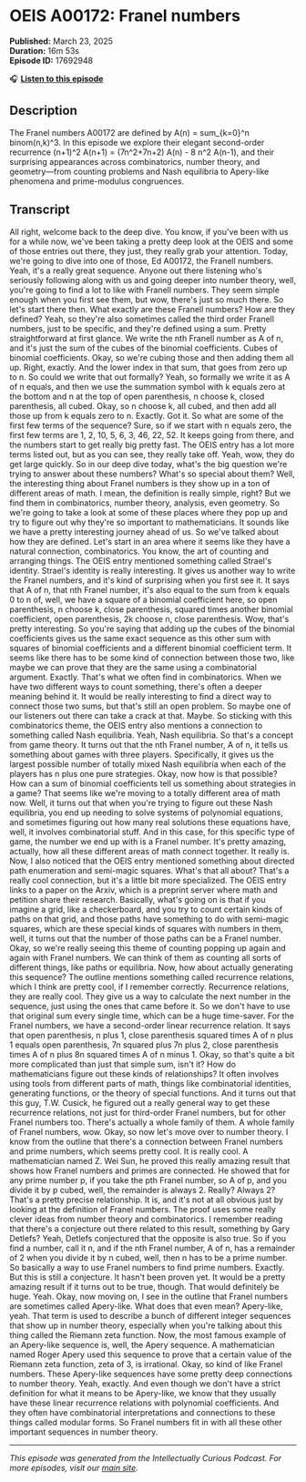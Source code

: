 # OEIS A00172: Franel numbers

**Published:** March 23, 2025  
**Duration:** 16m 53s  
**Episode ID:** 17692948

🎧 **[Listen to this episode](https://intellectuallycurious.buzzsprout.com/2529712/episodes/17692948-oeis-a00172-franel-numbers)**

## Description

The Franel numbers A00172 are defined by A(n) = sum_{k=0}^n binom(n,k)^3. In this episode we explore their elegant second-order recurrence (n+1)^2 A(n+1) = (7n^2+7n+2) A(n) - 8 n^2 A(n-1), and their surprising appearances across combinatorics, number theory, and geometry—from counting problems and Nash equilibria to Apery-like phenomena and prime-modulus congruences.

## Transcript

All right, welcome back to the deep dive. You know, if you've been with us for a while now, we've been taking a pretty deep look at the OEIS and some of those entries out there, they just, they really grab your attention. Today, we're going to dive into one of those, Ed A00172, the Franell numbers. Yeah, it's a really great sequence. Anyone out there listening who's seriously following along with us and going deeper into number theory, well, you're going to find a lot to like with Franell numbers. They seem simple enough when you first see them, but wow, there's just so much there. So let's start there then. What exactly are these Franell numbers? How are they defined? Yeah, so they're also sometimes called the third order Franell numbers, just to be specific, and they're defined using a sum. Pretty straightforward at first glance. We write the nth Franell number as A of n, and it's just the sum of the cubes of the binomial coefficients. Cubes of binomial coefficients. Okay, so we're cubing those and then adding them all up. Right, exactly. And the lower index in that sum, that goes from zero up to n. So could we write that out formally? Yeah, so formally we write it as A of n equals, and then we use the summation symbol with k equals zero at the bottom and n at the top of open parenthesis, n choose k, closed parenthesis, all cubed. Okay, so n choose k, all cubed, and then add all those up from k equals zero to n. Exactly. Got it. So what are some of the first few terms of the sequence? Sure, so if we start with n equals zero, the first few terms are 1, 2, 10, 5, 6, 3, 46, 22, 52. It keeps going from there, and the numbers start to get really big pretty fast. The OEIS entry has a lot more terms listed out, but as you can see, they really take off. Yeah, wow, they do get large quickly. So in our deep dive today, what's the big question we're trying to answer about these numbers? What's so special about them? Well, the interesting thing about Franel numbers is they show up in a ton of different areas of math. I mean, the definition is really simple, right? But we find them in combinatorics, number theory, analysis, even geometry. So we're going to take a look at some of these places where they pop up and try to figure out why they're so important to mathematicians. It sounds like we have a pretty interesting journey ahead of us. So we've talked about how they are defined. Let's start in an area where it seems like they have a natural connection, combinatorics. You know, the art of counting and arranging things. The OEIS entry mentioned something called Strael's identity. Strael's identity is really interesting. It gives us another way to write the Franel numbers, and it's kind of surprising when you first see it. It says that A of n, that nth Franel number, it's also equal to the sum from k equals 0 to n of, well, we have a square of a binomial coefficient here, so open parenthesis, n choose k, close parenthesis, squared times another binomial coefficient, open parenthesis, 2k choose n, close parenthesis. Wow, that's pretty interesting. So you're saying that adding up the cubes of the binomial coefficients gives us the same exact sequence as this other sum with squares of binomial coefficients and a different binomial coefficient term. It seems like there has to be some kind of connection between those two, like maybe we can prove that they are the same using a combinatorial argument. Exactly. That's what we often find in combinatorics. When we have two different ways to count something, there's often a deeper meaning behind it. It would be really interesting to find a direct way to connect those two sums, but that's still an open problem. So maybe one of our listeners out there can take a crack at that. Maybe. So sticking with this combinatorics theme, the OEIS entry also mentions a connection to something called Nash equilibria. Yeah, Nash equilibria. So that's a concept from game theory. It turns out that the nth Franel number, A of n, it tells us something about games with three players. Specifically, it gives us the largest possible number of totally mixed Nash equilibria when each of the players has n plus one pure strategies. Okay, now how is that possible? How can a sum of binomial coefficients tell us something about strategies in a game? That seems like we're moving to a totally different area of math now. Well, it turns out that when you're trying to figure out these Nash equilibria, you end up needing to solve systems of polynomial equations, and sometimes figuring out how many real solutions these equations have, well, it involves combinatorial stuff. And in this case, for this specific type of game, the number we end up with is a Franel number. It's pretty amazing, actually, how all these different areas of math connect together. It really is. Now, I also noticed that the OEIS entry mentioned something about directed path enumeration and semi-magic squares. What's that all about? That's a really cool connection, but it's a little bit more specialized. The OEIS entry links to a paper on the Arxiv, which is a preprint server where math and petition share their research. Basically, what's going on is that if you imagine a grid, like a checkerboard, and you try to count certain kinds of paths on that grid, and those paths have something to do with semi-magic squares, which are these special kinds of squares with numbers in them, well, it turns out that the number of those paths can be a Franel number. Okay, so we're really seeing this theme of counting popping up again and again with Franel numbers. We can think of them as counting all sorts of different things, like paths or equilibria. Now, how about actually generating this sequence? The outline mentions something called recurrence relations, which I think are pretty cool, if I remember correctly. Recurrence relations, they are really cool. They give us a way to calculate the next number in the sequence, just using the ones that came before it. So we don't have to use that original sum every single time, which can be a huge time-saver. For the Franel numbers, we have a second-order linear recurrence relation. It says that open parenthesis, n plus 1, close parenthesis squared times A of n plus 1 equals open parenthesis, 7n squared plus 7n plus 2, close parenthesis times A of n plus 8n squared times A of n minus 1. Okay, so that's quite a bit more complicated than just that simple sum, isn't it? How do mathematicians figure out these kinds of relationships? It often involves using tools from different parts of math, things like combinatorial identities, generating functions, or the theory of special functions. And it turns out that this guy, T.W. Cusick, he figured out a really general way to get these recurrence relations, not just for third-order Franel numbers, but for other Franel numbers too. There's actually a whole family of them. A whole family of Franel numbers, wow. Okay, so now let's move over to number theory. I know from the outline that there's a connection between Franel numbers and prime numbers, which seems pretty cool. It is really cool. A mathematician named Z. Wei Sun, he proved this really amazing result that shows how Franel numbers and primes are connected. He showed that for any prime number p, if you take the pth Franel number, so A of p, and you divide it by p cubed, well, the remainder is always 2. Really? Always 2? That's a pretty precise relationship. It is, and it's not at all obvious just by looking at the definition of Franel numbers. The proof uses some really clever ideas from number theory and combinatorics. I remember reading that there's a conjecture out there related to this result, something by Gary Detlefs? Yeah, Detlefs conjectured that the opposite is also true. So if you find a number, call it n, and if the nth Franel number, A of n, has a remainder of 2 when you divide it by n cubed, well, then n has to be a prime number. So basically a way to use Franel numbers to find prime numbers. Exactly. But this is still a conjecture. It hasn't been proven yet. It would be a pretty amazing result if it turns out to be true, though. That would definitely be huge. Yeah. Okay, now moving on, I see in the outline that Franel numbers are sometimes called Apery-like. What does that even mean? Apery-like, yeah. That term is used to describe a bunch of different integer sequences that show up in number theory, especially when you're talking about this thing called the Riemann zeta function. Now, the most famous example of an Apery-like sequence is, well, the Apery sequence. A mathematician named Roger Apery used this sequence to prove that a certain value of the Riemann zeta function, zeta of 3, is irrational. Okay, so kind of like Franel numbers. These Apery-like sequences have some pretty deep connections to number theory. Yeah, exactly. And even though we don't have a strict definition for what it means to be Apery-like, we know that they usually have these linear recurrence relations with polynomial coefficients. And they often have combinatorial interpretations and connections to these things called modular forms. So Franel numbers fit in with all these other important sequences in number theory.

---
*This episode was generated from the Intellectually Curious Podcast. For more episodes, visit our [main site](https://intellectuallycurious.buzzsprout.com).*
